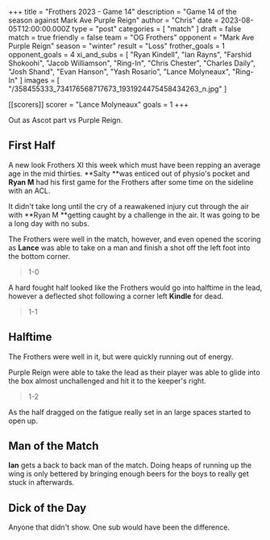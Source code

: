 +++
title = "Frothers 2023 - Game 14"
description = "Game 14 of the season against Mark Ave Purple Reign"
author = "Chris"
date = 2023-08-05T12:00:00.000Z
type = "post"
categories = [ "match" ]
draft = false
match = true
friendly = false
team = "OG Frothers"
opponent = "Mark Ave Purple Reign"
season = "winter"
result = "Loss"
frother_goals = 1
opponent_goals = 4
xi_and_subs = [
  "Ryan Kindell",
  "Ian Rayns",
  "Farshid Shokoohi",
  "Jacob Williamson",
  "Ring-In",
  "Chris Chester",
  "Charles Daily",
  "Josh Shand",
  "Evan Hanson",
  "Yash Rosario",
  "Lance Molyneaux",
  "Ring-In"
]
images = [ "/358455333_734176568717673_1931924475458434263_n.jpg" ]

[[scorers]]
scorer = "Lance Molyneaux"
goals = 1
+++

Out as Ascot part vs Purple Reign.

## First Half

A new look Frothers XI this week which must have been repping an average age in the mid thirties. **Salty **was enticed out of physio's pocket and **Ryan M** had his first game for the Frothers after some time on the sideline with an ACL.

It didn't take long until the cry of a reawakened injury cut through the air with **Ryan M **getting caught by a challenge in the air. It was going to be a long day with no subs.

The Frothers were well in the match, however, and even opened the scoring as **Lance** was able to take on a man and finish a shot off the left foot into the bottom corner.

> 1-0

A hard fought half looked like the Frothers would go into halftime in the lead, however a deflected shot following a corner left **Kindle** for dead.

> 1-1

## Halftime

The Frothers were well in it, but were quickly running out of energy.

Purple Reign were able to take the lead as their player was able to glide into the box almost unchallenged and hit it to the keeper's right.

> 1-2

As the half dragged on the fatigue really set in an large spaces started to open up.

## Man of the Match

**Ian** gets a back to back man of the match. Doing heaps of running up the wing is only bettered by bringing enough beers for the boys to really get stuck in afterwards.

## Dick of the Day

Anyone that didn't show. One sub would have been the difference.
